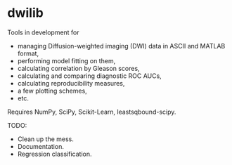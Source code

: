 dwilib
======

Tools in development for
- managing Diffusion-weighted imaging (DWI) data in ASCII and MATLAB format,
- performing model fitting on them,
- calculating correlation by Gleason scores,
- calculating and comparing diagnostic ROC AUCs,
- calculating reproducibility measures,
- a few plotting schemes,
- etc.

Requires NumPy, SciPy, Scikit-Learn, leastsqbound-scipy.

TODO:
- Clean up the mess.
- Documentation.
- Regression classification.
